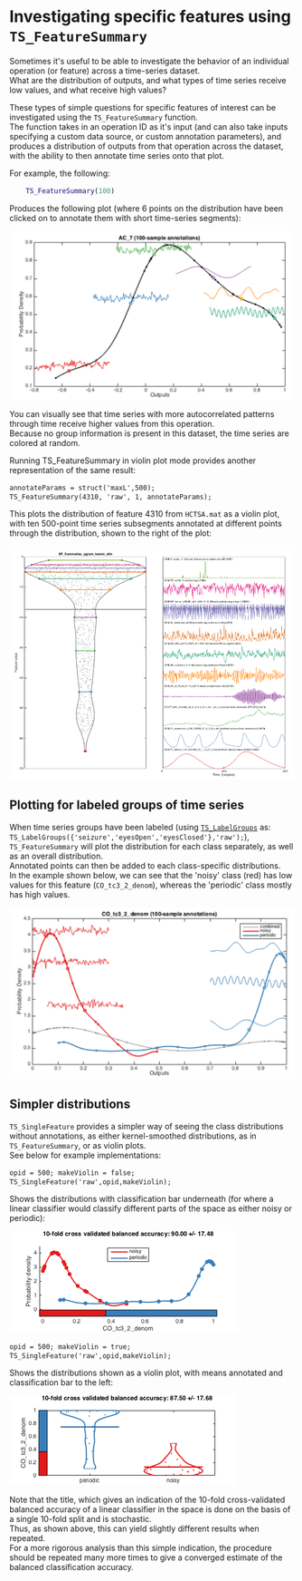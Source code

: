 # Investigating specific features using `TS_FeatureSummary`

Sometimes it's useful to be able to investigate the behavior of an individual operation \(or feature\) across a time-series dataset.  
What are the distribution of outputs, and what types of time series receive low values, and what receive high values?

These types of simple questions for specific features of interest can be investigated using the `TS_FeatureSummary` function.  
The function takes in an operation ID as it's input \(and can also take inputs specifying a custom data source, or custom annotation parameters\), and produces a distribution of outputs from that operation across the dataset, with the ability to then annotate time series onto that plot.

For example, the following:

```matlab
    TS_FeatureSummary(100)
```

Produces the following plot \(where 6 points on the distribution have been clicked on to annotate them with short time-series segments\):

![](img/TS_FeatureSummary.png)

You can visually see that time series with more autocorrelated patterns through time receive higher values from this operation.  
Because no group information is present in this dataset, the time series are colored at random.

Running TS\_FeatureSummary in violin plot mode provides another representation of the same result:

```
annotateParams = struct('maxL',500);
TS_FeatureSummary(4310, 'raw', 1, annotateParams);
```

This plots the distribution of feature 4310 from `HCTSA.mat` as a violin plot, with ten 500-point time series subsegments annotated at different points through the distribution, shown to the right of the plot:

![](img/TS_FeatureSummary_violin.png)

## Plotting for labeled groups of time series

When time series groups have been labeled \(using [`TS_LabelGroups`](grouping.md) as: `TS_LabelGroups({'seizure','eyesOpen','eyesClosed'},'raw');`\), `TS_FeatureSummary` will plot the distribution for each class separately, as well as an overall distribution.  
Annotated points can then be added to each class-specific distributions.  
In the example shown below, we can see that the 'noisy' class \(red\) has low values for this feature \(`CO_tc3_2_denom`\), whereas the 'periodic' class mostly has high values.

![](img/TS_FeatureSummary_grouped.png)

## Simpler distributions

`TS_SingleFeature` provides a simpler way of seeing the class distributions without annotations, as either kernel-smoothed distributions, as in `TS_FeatureSummary`, or as violin plots.  
See below for example implementations:

```
opid = 500; makeViolin = false;
TS_SingleFeature('raw',opid,makeViolin);
```

Shows the distributions with classification bar underneath \(for where a linear classifier would classify different parts of the space as either noisy or periodic\):

![](img/TS_SingleFeature_1.png)

```
opid = 500; makeViolin = true;
TS_SingleFeature('raw',opid,makeViolin);
```

Shows the distributions shown as a violin plot, with means annotated and classification bar to the left:

![](img/TS_SingleFeature_2.png)

Note that the title, which gives an indication of the 10-fold cross-validated balanced accuracy of a linear classifier in the space is done on the basis of a single 10-fold split and is stochastic.  
Thus, as shown above, this can yield slightly different results when repeated.  
For a more rigorous analysis than this simple indication, the procedure should be repeated many more times to give a converged estimate of the balanced classification accuracy.

